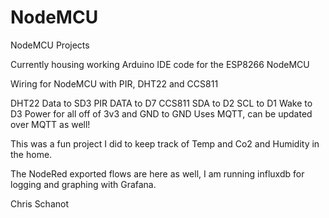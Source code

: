 # NodeMCU
NodeMCU Projects


Currently housing working Arduino IDE code for the ESP8266 NodeMCU

Wiring for NodeMCU with PIR, DHT22 and CCS811

DHT22 Data to SD3
PIR DATA to D7
CCS811 SDA to D2 SCL to D1 Wake to D3
Power for all off of 3v3 and GND to GND
Uses MQTT, can be updated over MQTT as well!

This was a fun project I did to keep track of Temp
and Co2 and Humidity in the home. 

The NodeRed exported flows are here as well,
I am running influxdb for logging and graphing
with Grafana.

Chris Schanot
